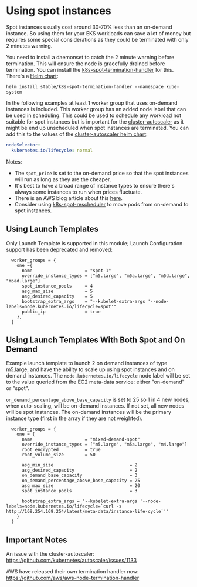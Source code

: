 # Using spot instances

Spot instances usually cost around 30-70% less than an on-demand instance. So using them for your EKS workloads can save a lot of money but requires some special considerations as they could be terminated with only 2 minutes warning.

You need to install a daemonset to catch the 2 minute warning before termination. This will ensure the node is gracefully drained before termination. You can install the [k8s-spot-termination-handler](https://github.com/kube-aws/kube-spot-termination-notice-handler) for this. There's a [Helm chart](https://github.com/helm/charts/tree/master/stable/k8s-spot-termination-handler):

```shell
helm install stable/k8s-spot-termination-handler --namespace kube-system
```

In the following examples at least 1 worker group that uses on-demand instances is included. This worker group has an added node label that can be used in scheduling. This could be used to schedule any workload not suitable for spot instances but is important for the [cluster-autoscaler](https://github.com/kubernetes/autoscaler/tree/master/cluster-autoscaler) as it might be end up unscheduled when spot instances are terminated. You can add this to the values of the [cluster-autoscaler helm chart](https://github.com/kubernetes/autoscaler/tree/master/charts/cluster-autoscaler-chart):

```yaml
nodeSelector:
  kubernetes.io/lifecycle: normal
```

Notes:

- The `spot_price` is set to the on-demand price so that the spot instances will run as long as they are the cheaper.
- It's best to have a broad range of instance types to ensure there's always some instances to run when prices fluctuate.
- There is an AWS blog article about this [here](https://aws.amazon.com/blogs/compute/run-your-kubernetes-workloads-on-amazon-ec2-spot-instances-with-amazon-eks/).
- Consider using [k8s-spot-rescheduler](https://github.com/pusher/k8s-spot-rescheduler) to move pods from on-demand to spot instances.

## Using Launch Templates

Only Launch Template is supported in this module; Launch Configuration support has been deprecated and removed:

```hcl
  worker_groups = {
    one ={
      name                    = "spot-1"
      override_instance_types = ["m5.large", "m5a.large", "m5d.large", "m5ad.large"]
      spot_instance_pools     = 4
      asg_max_size            = 5
      asg_desired_capacity    = 5
      bootstrap_extra_args    = "--kubelet-extra-args '--node-labels=node.kubernetes.io/lifecycle=spot'"
      public_ip               = true
    },
  }
```

## Using Launch Templates With Both Spot and On Demand

Example launch template to launch 2 on demand instances of type m5.large, and have the ability to scale up using spot instances and on demand instances. The `node.kubernetes.io/lifecycle` node label will be set to the value queried from the EC2 meta-data service: either "on-demand" or "spot".

`on_demand_percentage_above_base_capacity` is set to 25 so 1 in 4 new nodes, when auto-scaling, will be on-demand instances. If not set, all new nodes will be spot instances. The on-demand instances will be the primary instance type (first in the array if they are not weighted).

```hcl
  worker_groups = {
    one = {
      name                    = "mixed-demand-spot"
      override_instance_types = ["m5.large", "m5a.large", "m4.large"]
      root_encrypted          = true
      root_volume_size        = 50

      asg_min_size                             = 2
      asg_desired_capacity                     = 2
      on_demand_base_capacity                  = 3
      on_demand_percentage_above_base_capacity = 25
      asg_max_size                             = 20
      spot_instance_pools                      = 3

      bootstrap_extra_args = "--kubelet-extra-args '--node-labels=node.kubernetes.io/lifecycle=`curl -s http://169.254.169.254/latest/meta-data/instance-life-cycle`'"
    }
  }
```

## Important Notes

An issue with the cluster-autoscaler: https://github.com/kubernetes/autoscaler/issues/1133

AWS have released their own termination handler now: https://github.com/aws/aws-node-termination-handler
